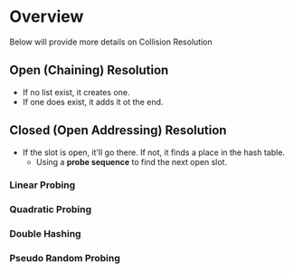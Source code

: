 # Overview
Below will provide more details on Collision Resolution

## Open (Chaining) Resolution
- If no list exist, it creates one.
- If one does exist, it adds it ot the end.

## Closed (Open Addressing) Resolution
- If the slot is open, it'll go there. If not, it finds a place in the hash table.
  - Using a **probe sequence** to find the next open slot.

### Linear Probing

### Quadratic Probing

### Double Hashing

### Pseudo Random Probing